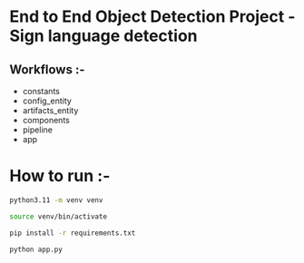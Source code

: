 # End to End Object Detection Project - Sign language detection 

## Workflows :-

- constants
- config_entity
- artifacts_entity
- components
- pipeline 
- app


# How to run :-

```bash
python3.11 -m venv venv
```

```bash
source venv/bin/activate
```

```bash 
pip install -r requirements.txt
```

```bash 
python app.py
```
